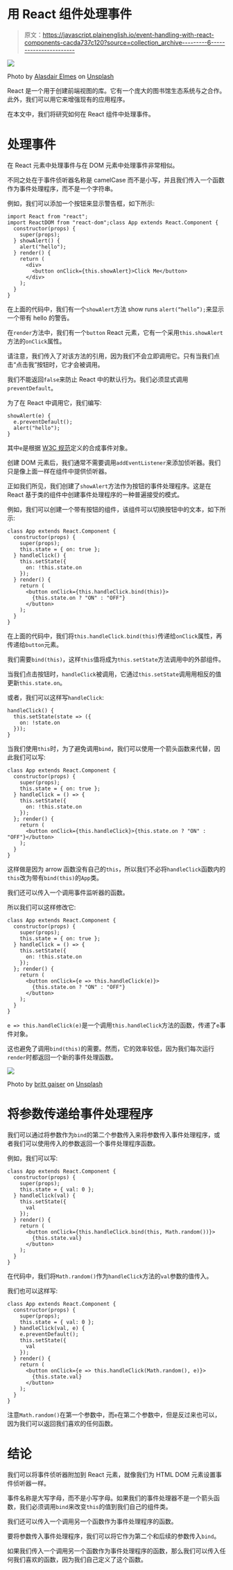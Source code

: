 # 用 React 组件处理事件

> 原文：<https://javascript.plainenglish.io/event-handling-with-react-components-cacda737c120?source=collection_archive---------6----------------------->

![](img/854666d4a6b892c42154434eebc8b3e0.png)

Photo by [Alasdair Elmes](https://unsplash.com/@alelmes?utm_source=medium&utm_medium=referral) on [Unsplash](https://unsplash.com?utm_source=medium&utm_medium=referral)

React 是一个用于创建前端视图的库。它有一个庞大的图书馆生态系统与之合作。此外，我们可以用它来增强现有的应用程序。

在本文中，我们将研究如何在 React 组件中处理事件。

# 处理事件

在 React 元素中处理事件与在 DOM 元素中处理事件非常相似。

不同之处在于事件侦听器名称是 camelCase 而不是小写，并且我们传入一个函数作为事件处理程序，而不是一个字符串。

例如，我们可以添加一个按钮来显示警告框，如下所示:

```
import React from "react";
import ReactDOM from "react-dom";class App extends React.Component {
  constructor(props) {
    super(props);
  } showAlert() {
    alert("hello");
  } render() {
    return (
      <div>
        <button onClick={this.showAlert}>Click Me</button>
      </div>
    );
  }
}
```

在上面的代码中，我们有一个`showAlert`方法 show runs `alert(“hello”);`来显示一个带有 hello 的警告。

在`render`方法中，我们有一个`button` React 元素，它有一个采用`this.showAlert`方法的`onClick`属性。

请注意，我们传入了对该方法的引用，因为我们不会立即调用它。只有当我们点击“点击我”按钮时，它才会被调用。

我们不能返回`false`来防止 React 中的默认行为。我们必须显式调用`preventDefault`。

为了在 React 中调用它，我们编写:

```
showAlert(e) {
  e.preventDefault();
  alert("hello");
}
```

其中`e`是根据 [W3C 规范](https://www.w3.org/TR/DOM-Level-3-Events/)定义的合成事件对象。

创建 DOM 元素后，我们通常不需要调用`addEventListener`来添加侦听器。我们只是像上面一样在组件中提供侦听器。

正如我们所见，我们创建了`showAlert`方法作为按钮的事件处理程序。这是在 React 基于类的组件中创建事件处理程序的一种普遍接受的模式。

例如，我们可以创建一个带有按钮的组件，该组件可以切换按钮中的文本，如下所示:

```
class App extends React.Component {
  constructor(props) {
    super(props);
    this.state = { on: true };
  } handleClick() {
    this.setState({
      on: !this.state.on
    });
  } render() {
    return (
      <button onClick={this.handleClick.bind(this)}>
        {this.state.on ? "ON" : "OFF"}
      </button>
    );
  }
}
```

在上面的代码中，我们将`this.handleClick.bind(this)`传递给`onClick`属性，再传递给`button`元素。

我们需要`bind(this)`，这样`this`值将成为`this.setState`方法调用中的外部组件。

当我们点击按钮时，`handleClick`被调用，它通过`this.setState`调用用相反的值更新`this.state.on`。

或者，我们可以这样写`handleClick`:

```
handleClick() {
  this.setState(state => ({
    on: !state.on
  }));
}
```

当我们使用`this`时，为了避免调用`bind`，我们可以使用一个箭头函数来代替，因此我们可以写:

```
class App extends React.Component {
  constructor(props) {
    super(props);
    this.state = { on: true };
  } handleClick = () => {
    this.setState({
      on: !this.state.on
    });
  }; render() {
    return (
      <button onClick={this.handleClick}>{this.state.on ? "ON" : "OFF"}</button>
    );
  }
}
```

这样做是因为 arrow 函数没有自己的`this`，所以我们不必将`handleClick`函数内的`this`改为带有`bind(this)`的`App`类。

我们还可以传入一个调用事件监听器的函数。

所以我们可以这样修改它:

```
class App extends React.Component {
  constructor(props) {
    super(props);
    this.state = { on: true };
  } handleClick = () => {
    this.setState({
      on: !this.state.on
    });
  }; render() {
    return (
      <button onClick={e => this.handleClick(e)}>
        {this.state.on ? "ON" : "OFF"}
      </button>
    );
  }
}
```

`e => this.handleClick(e)`是一个调用`this.handleClick`方法的函数，传递了`e`事件对象。

这也避免了调用`bind(this)`的需要。然而，它的效率较低，因为我们每次运行`render`时都返回一个新的事件处理函数。

![](img/82c9bcb58d9e3d860bdff1816d2e224d.png)

Photo by [britt gaiser](https://unsplash.com/@brittanyg?utm_source=medium&utm_medium=referral) on [Unsplash](https://unsplash.com?utm_source=medium&utm_medium=referral)

# 将参数传递给事件处理程序

我们可以通过将参数作为`bind`的第二个参数传入来将参数传入事件处理程序，或者我们可以使用传入的参数返回一个事件处理程序函数。

例如，我们可以写:

```
class App extends React.Component {
  constructor(props) {
    super(props);
    this.state = { val: 0 };
  } handleClick(val) {
    this.setState({
      val
    });
  } render() {
    return (
      <button onClick={this.handleClick.bind(this, Math.random())}>
        {this.state.val}
      </button>
    );
  }
}
```

在代码中，我们将`Math.random()`作为`handleClick`方法的`val`参数的值传入。

我们也可以这样写:

```
class App extends React.Component {
  constructor(props) {
    super(props);
    this.state = { val: 0 };
  } handleClick(val, e) {
    e.preventDefault();
    this.setState({
      val
    });
  } render() {
    return (
      <button onClick={e => this.handleClick(Math.random(), e)}>
        {this.state.val}
      </button>
    );
  }
}
```

注意`Math.random()`在第一个参数中，而`e`在第二个参数中，但是反过来也可以，因为我们可以返回我们喜欢的任何函数。

# 结论

我们可以将事件侦听器附加到 React 元素，就像我们为 HTML DOM 元素设置事件侦听器一样。

事件名称是大写字母，而不是小写字母。如果我们的事件处理器不是一个箭头函数，我们必须调用`bind`来改变`this`的值到我们自己的组件类。

我们还可以传入一个调用另一个函数作为事件处理程序的函数。

要将参数传入事件处理程序，我们可以将它作为第二个和后续的参数传入`bind`。

如果我们传入一个调用另一个函数作为事件处理程序的函数，那么我们可以传入任何我们喜欢的函数，因为我们自己定义了这个函数。